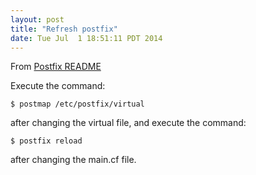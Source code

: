 ```yaml
---
layout: post
title: "Refresh postfix"
date: Tue Jul  1 18:51:11 PDT 2014
---
```


From [Postfix README](http://www.postfix.org/VIRTUAL_README.html#virtual_alias)

Execute the command:

```shell
$ postmap /etc/postfix/virtual
```

after changing the virtual file, and execute the command:

```shell
$ postfix reload
```

after changing the main.cf file.
